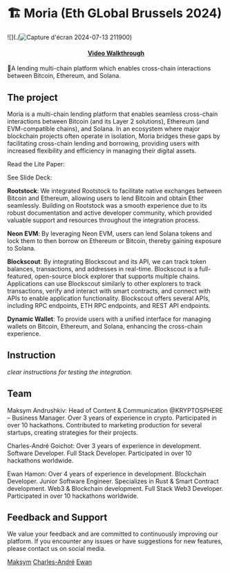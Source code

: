 #  🏗 Moria (Eth GLobal Brussels 2024)

![](./![Capture d'écran 2024-07-13 211900](https://github.com/user-attachments/assets/56acd210-5ac3-49bc-bd05-9e741c8b7a20))

<h4 align="center">
  <a href="https://www.youtube.com/watch?v=dkONR9dJD2g">Video Walkthrough</a>
</h4>

🧪A lending multi-chain platform which enables cross-chain interactions between Bitcoin, Ethereum, and Solana.


## The project 
Moria is a multi-chain lending platform that enables seamless cross-chain interactions between Bitcoin (and its Layer 2 solutions), Ethereum (and EVM-compatible chains), and Solana. In an ecosystem where major blockchain projects often operate in isolation, Moria bridges these gaps by facilitating cross-chain lending and borrowing, providing users with increased flexibility and efficiency in managing their digital assets. 

Read the Lite Paper: 

See Slide Deck: 

**Rootstock**: We integrated Rootstock to facilitate native exchanges between Bitcoin and Ethereum, allowing users to lend Bitcoin and obtain Ether seamlessly. Building on Rootstock was a smooth experience due to its robust documentation and active developer community, which provided valuable support and resources throughout the integration process. 

**Neon EVM**: By leveraging Neon EVM, users can lend Solana tokens and lock them to then borrow on Ethereum or Bitcoin, thereby gaining exposure to Solana.

**Blockscout**: By integrating Blockscout and its API, we can track token balances, transactions, and addresses in real-time. Blockscout is a full-featured, open-source block explorer that supports multiple chains. Applications can use Blockscout similarly to other explorers to track transactions, verify and interact with smart contracts, and connect with APIs to enable application functionality. Blockscout offers several APIs, including RPC endpoints, ETH RPC endpoints, and REST API endpoints.

**Dynamic Wallet**: To provide users with a unified interface for managing wallets on Bitcoin, Ethereum, and Solana, enhancing the cross-chain experience.

## Instruction 
_clear instructions for testing the integration._


## Team
Maksym Andrushkiv: Head of Content & Communication @KRYPTOSPHERE – Business Manager. Over 3 years of experience in crypto. Participated in over 10 hackathons. Contributed to marketing production for several startups, creating strategies for their projects.

Charles-André Goichot: Over 3 years of experience in development. Software Developer. Full Stack Developer. Participated in over 10 hackathons worldwide.

Ewan Hamon: Over 4 years of experience in development. Blockchain Developer. Junior Software Engineer. Specializes in Rust & Smart Contract development. Web3 & Blockchain development. Full Stack Web3 Developer. Participated in over 10 hackathons worldwide. 



## Feedback and Support
We value your feedback and are committed to continuously improving our platform. If you encounter any issues or have suggestions for new features, please contact us on social media.

[Maksym](https://linktr.ee/maksym_andrushkiv)
[Charles-André](https://www.linkedin.com/in/charles-andr%C3%A9-goichot/)
[Ewan](https://www.linkedin.com/in/ewan-hamon/)
